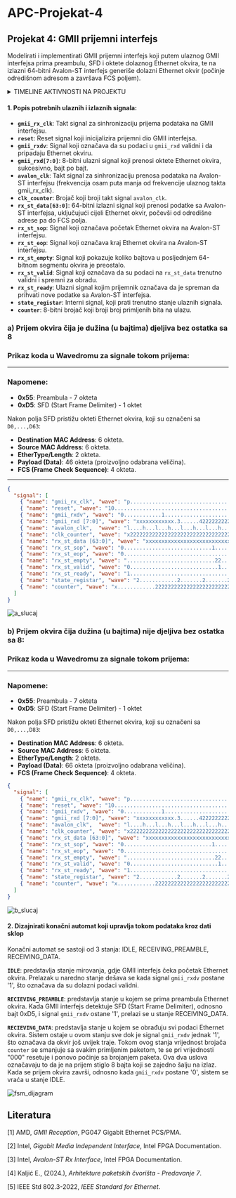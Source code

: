 # APC-Projekat-4

## Projekat 4: GMII prijemni interfejs
Modelirati i implementirati GMII prijemni interfejs koji putem ulaznog GMII interfejsa prima
preambulu, SFD i oktete dolaznog Ethernet okvira, te na izlazni 64-bitni Avalon-ST interfejs
generiše dolazni Ethernet okvir (počinje odredišnom adresom a završava FCS poljem).

<details>
  <summary>TIMELINE AKTIVNOSTI NA PROJEKTU</summary>

  **08.12.2024.** OPIS SIGNALA I PRIKAZ SIGNALA U WAVEDROM-U  
  **10.12.2024.** OPIS SIGNALA I PRIKAZ SIGNALA U WAVEDROM-U  
  **11.12.2024.** MODIFICARNI PRIKAZ SIGNALA U WAVEDROM-U  
  **12.12.2024.** PREPRAVKA WAVEDROM-A PO UPUTAMA IZ ISSUES <br>
  **15.12.2024.** DRUGI DIO PROJEKTNOG ZADATKA - FSM DIJAGRAM <br>
  **16.12.2024.** PREPRAVKA WAVEDROM-A PO UPUTAMA IZ ISSUES <br>
  **22.12.2024.** DODAVANJE INTERNIH SIGNALA
  **03.01.2025** RAD NA WAVEDROM-U I FSM DIJAGRAMU

</details>

#### **1. Popis potrebnih ulaznih i izlaznih signala:**
- **`gmii_rx_clk`**: Takt signal za sinhronizaciju prijema podataka na GMII interfejsu.
- **`reset`**: Reset signal koji inicijalizira prijemni dio GMII interfejsa.
- **`gmii_rxdv`**: Signal koji označava da su podaci u `gmii_rxd` validni i da pripadaju Ethernet okviru.
- **`gmii_rxd[7:0]`**: 8-bitni ulazni signal koji prenosi oktete Ethernet okvira, sukcesivno, bajt po bajt.
- **`avalon_clk`**: Takt signal za sinhronizaciju prenosa podataka na Avalon-ST interfejsu (frekvencija osam puta manja od frekvencije ulaznog takta gmii_rx_clk).
- **`clk_counter`**: Brojač koji broji takt signal `avalon_clk`.
- **`rx_st_data[63:0]`**: 64-bitni izlazni signal koji prenosi podatke sa Avalon-ST interfejsa, uključujući cijeli Ethernet okvir, počevši od odredišne adrese pa do FCS polja.
- **`rx_st_sop`**: Signal koji označava početak Ethernet okvira na Avalon-ST interfejsu.
- **`rx_st_eop`**: Signal koji označava kraj Ethernet okvira na Avalon-ST interfejsu.
- **`rx_st_empty`**: Signal koji pokazuje koliko bajtova u posljednjem 64-bitnom segmentu okvira je preostalo.
- **`rx_st_valid`**: Signal koji označava da su podaci na `rx_st_data` trenutno validni i spremni za obradu.
- **`rx_st_ready`**: Ulazni signal kojim prijemnik označava da je spreman da prihvati nove podatke sa Avalon-ST interfejsa.
- **`state_registar`**: Interni signal, koji prati trenutno stanje ulaznih signala.
- **`counter`**: 8-bitni brojač koji broji broj primljenih bita na ulazu.
  
### **a) Prijem okvira čija je dužina (u bajtima) djeljiva bez ostatka sa 8**
### Prikaz koda u Wavedromu za signale tokom prijema:
---

### Napomene:
- **0x55**: Preambula - 7 okteta
- **0xD5**: SFD (Start Frame Delimiter) - 1 oktet

Nakon polja SFD pristižu okteti Ethernet okvira, koji su označeni sa `D0,...,D63`:
- **Destination MAC Address**: 6 okteta.
- **Source MAC Address**: 6 okteta.
- **EtherType/Length**: 2 okteta.
- **Payload (Data)**: 46 okteta (proizvoljno odabrana veličina).
- **FCS (Frame Check Sequence)**: 4 okteta.

---

```json
{
  "signal": [
    { "name": "gmii_rx_clk", "wave": "p.................................................|................." },
    { "name": "reset", "wave": "10................................................|................." },
    { "name": "gmii_rxdv", "wave": "0............1....................................|........0........" },
    { "name": "gmii_rxd [7:0]", "wave": "xxxxxxxxxxxx.3......422222222222222222222222222222|22222222xxxxxxxxx", "data": ["0x55", "0xD5", "D0", "D1", "D2", "D3", "D4", "D5", "D6", "D7", "D8", "D9", "D10", "D11", "D12", "D13", "D14", "D15", "D16", "D17", "D18", "D19", "D20", "D21", "D22", "D23", "D24", "D25","D26","D27","D28","D56", "D57", "D58", "D59", "D60", "D61", "D62", "D63"] },
    { "name": "avalon_clk",  "wave": "l....h...l...h...l...h...l...h...l...h...l...h...l|h...l...h...l...h" },
    { "name": "clk_counter", "wave": "x2222222222222222222222222222222222222222222222222|22222222222222222", "data": ["000", "001", "010", "011", "100", "101", "110", "111","000", "001", "010", "011", "100", "101", "110", "111","000", "001", "010", "011", "100", "101", "110", "111","000", "001", "010", "011", "100", "101", "110", "111","000", "001", "010", "011", "100", "101", "110", "111","000", "001", "010", "011", "100", "101", "110","111","000","100", "101", "110", "111","000", "001", "010", "011", "100", "101", "110", "111","000", "001", "010", "011","100","101","110","111","000","001","010","011"]},
    { "name": "rx_st_data [63:0]", "wave": "xxxxxxxxxxxxxxxxxxxxxxxxxxxxx2.......2.......2....|2.......2.......x", "data": ["D0-D7", "D8-D15", "D16-D23", "D48-D55", "D59-D63"] },
    { "name": "rx_st_sop", "wave": "0............................1.......0............|................." },
    { "name": "rx_st_eop", "wave": "0.................................................|........1.......0" },
    { "name": "rx_st_empty", "wave": "............................22....................|................x", "data": ["0"] },
    { "name": "rx_st_valid", "wave": "0............................1....................|................0" },
    { "name": "rx_st_ready", "wave": "1.................................................|................." },
    { "name": "state_registar", "wave": "2............2.......2.......2.......2.......2....|2.......2........", "data": ["IDLE", "RECEIVING_PREAMBLE", "RECEIVING_DATA","RECEIVING_DATA","RECEIVING_DATA","RECEIVING_DATA","RECEIVING_DATA","IDLE"] },
    { "name": "counter", "wave": "x............2222222222222222222222222222222222222|22222222x........", "data": ["111","110","101","100","011","010","001","000","111","110","101","100","011","010","001","000","111","110","101","100","011","010","001","000","111","110","101","100","011","010","001","000","111","110","101","100","001","111","110","101","100","011","010","001","000","111","110","101","100","011","010","001","000","111","110","101","100"] }
  ]
}
```
![a_slucaj](https://github.com/user-attachments/assets/29bf8e3a-6e0e-4c21-96d5-abe0a29d868d)

### **b) Prijem okvira čija dužina (u bajtima) nije djeljiva bez ostatka sa 8:**
### Prikaz koda u Wavedromu za signale tokom prijema:
---

### Napomene:
- **0x55**: Preambula - 7 okteta
- **0xD5**: SFD (Start Frame Delimiter) - 1 oktet

Nakon polja SFD pristižu okteti Ethernet okvira, koji su označeni sa `D0,...,D83`:
- **Destination MAC Address**: 6 okteta.
- **Source MAC Address**: 6 okteta.
- **EtherType/Length**: 2 okteta.
- **Payload (Data)**: 66 okteta (proizvoljno odabrana veličina).
- **FCS (Frame Check Sequence)**: 4 okteta.

```json
{
  "signal": [
    { "name": "gmii_rx_clk", "wave": "p.................................................|........................." },
    { "name": "reset", "wave": "10................................................|........................." },
    { "name": "gmii_rxdv", "wave": "0............1....................................|............0............" },
    { "name": "gmii_rxd [7:0]", "wave": "xxxxxxxxxxxx.3......422222222222222222222222222222|222222222222xxxxxxxxxxxxx", "data": ["0x55", "0xD5", "D0", "D1", "D2", "D3", "D4", "D5", "D6", "D7", "D8", "D9", "D10", "D11", "D12", "D13", "D14", "D15", "D16", "D17", "D18", "D19", "D20", "D21", "D22", "D23", "D24", "D25","D26","D27","D28","D72", "D73", "D74", "D75", "D76", "D77", "D78", "D79", "D80", "D81", "D82", "D83"] },
    { "name": "avalon_clk",  "wave": "l....h...l...h...l...h...l...h...l...h...l...h...l|h...l...h...l...h...l...h" },
    { "name": "clk_counter", "wave": "x2222222222222222222222222222222222222222222222222|222222222222222222222222x", "data": ["000", "001", "010", "011", "100", "101", "110", "111","000", "001", "010", "011", "100", "101", "110", "111","000", "001", "010", "011", "100", "101", "110", "111","000", "001", "010", "011", "100", "101", "110", "111","000", "001", "010", "011", "100", "101", "110", "111","000", "001", "010", "011", "100", "101", "110","111","000","100", "101", "110", "111","000", "001", "010", "011", "100", "101", "110", "111","000", "001", "010", "011","100","101","110","111","000","001","010","011"]},
    { "name": "rx_st_data [63:0]", "wave": "xxxxxxxxxxxxxxxxxxxxxxxxxxxxx2.......2.......2....|2.......2.......2.......x", "data": ["D0-D7", "D8-D15", "D16-D23", "D64-D71", "D72-D79", "D80-D83"] },
    { "name": "rx_st_sop", "wave": "0............................1.......0............|........................." },
    { "name": "rx_st_eop", "wave": "0.................................................|................1.......0" },
    { "name": "rx_st_empty", "wave": "............................22....................|................3.......x", "data": ["0", "4"] },
    { "name": "rx_st_valid", "wave": "0............................1....................|........................0" },
    { "name": "rx_st_ready", "wave": "1.................................................|........................." },
    { "name": "state_registar", "wave": "2............2.......2.......2.......2.......2....|2.......2...2............", "data": ["IDLE", "RECEIVING_PREAMBLE", "RECEIVING_DATA","RECEIVING_DATA","RECEIVING_DATA","RECEIVING_DATA", "RECEIVING_DATA","RECEIVING_DATA","IDLE"] },
    { "name": "counter", "wave": "x............2222222222222222222222222222222222222|222222222222x............", "data": ["111","110","101","100","011","010","001","000","111","110","101","100","011","010","001","000","111","110","101","100","011","010","001","000","111","110","101","100","011","010","001","000","111","110","101","100","001","111","110","101","100","011","010","001","000","111","110","101","100","011","010","001","000","111","110","101","100"] }
  ]
}

```
![b_slucaj](https://github.com/user-attachments/assets/d9899a56-e422-437b-9f1b-968f4395e606)

#### **2. Dizajnirati konačni automat koji upravlja tokom podataka kroz dati sklop**

Konačni automat se sastoji od 3 stanja: IDLE, RECEIVING_PREAMBLE, RECEIVING_DATA.

**`IDLE`**: predstavlja stanje mirovanja, gdje GMII interfejs čeka početak Ethernet okvira. Prelazak u naredno stanje dešava se kada signal `gmii_rxdv` postane '1', što označava da su dolazni podaci validni.

**`RECIEVING_PREAMBLE`**: predstavlja stanje u kojem se prima preambula Ethernet okvira. Kada GMII interfejs detektuje SFD (Start Frame Delimiter), odnosno bajt 0xD5, i signal `gmii_rxdv` ostane '1', prelazi se u stanje RECEIVING_DATA. 

**`RECIEVING_DATA`**: predstavlja stanje u kojem se obrađuju svi podaci Ethernet okvira. Sistem ostaje u ovom stanju sve dok je signal `gmii_rxdv` jednak '1', što označava da okvir još uvijek traje. Tokom ovog stanja vrijednost brojača `counter` se smanjuje sa svakim primljenim paketom, te se pri vrijednosti "000" resetuje i ponovo počinje sa brojanjem paketa. Ova dva uslova označavaju to da je na prijem stiglo 8 bajta koji se zajedno šalju na izlaz. Kada se prijem okvira završi, odnosno kada `gmii_rxdv` postane '0', sistem se vraća u stanje IDLE.

![fsm_dijagram](https://github.com/user-attachments/assets/0d2a2a38-81f8-455e-8808-3a1c2b37199e)

## Literatura

[1] AMD, *GMII Reception*, PG047 Gigabit Ethernet PCS/PMA.  

[2] Intel, *Gigabit Media Independent Interface*, Intel FPGA Documentation.  

[3] Intel, *Avalon-ST Rx Interface*, Intel FPGA Documentation.  

[4] Kaljić E., (2024.), *Arhitekture paketskih čvorišta - Predavanje 7*.  

[5] IEEE Std 802.3-2022, *IEEE Standard for Ethernet*.


